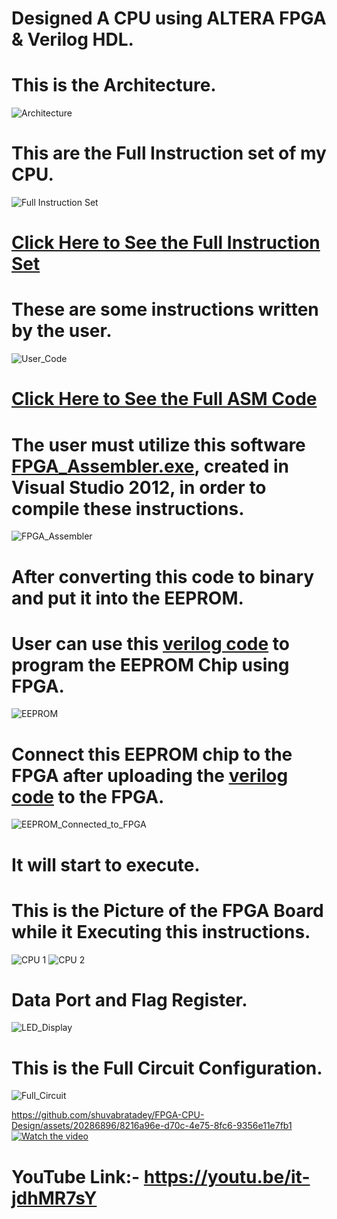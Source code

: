 # Designed A CPU using ALTERA FPGA & Verilog HDL.
# This is the Architecture.
![Architecture](Pictures/Architecture%20of%208%20bit%20CPU%20(%20Von-Neumann).jpg)
# This are the Full Instruction set of my CPU.
![Full Instruction Set](Pictures/Instruction_Set.JPG)
# [Click Here to See the Full Instruction Set](Program/instruction_set.txt)
# These are some instructions written by the user.
![User_Code](Pictures/ASM_Code.JPG)
# [Click Here to See the Full ASM Code](Program/Program_asm.txt)
# The user must utilize this software [FPGA_Assembler.exe](FPGA_Assembler/FPGA_Assembler/bin/Debug/FPGA_Assembler.exe), created in Visual Studio 2012, in order to compile these instructions.
![FPGA_Assembler](Pictures/FPGA_Assembler.jpg)
# After converting this code to binary and put it into the EEPROM.
# User can use this [verilog code](EEPROM/EEPROM.v) to program the EEPROM Chip using FPGA.
![EEPROM](FPGA%20EEPROM/EEPROM.jpg)
# Connect this EEPROM chip to the FPGA after uploading the [verilog code](Program/CPU_Design.v) to the FPGA.
![EEPROM_Connected_to_FPGA](Pictures/EEPROM_Connected_to_FPGA.jpg)
# It will start to execute.
# This is the Picture of the FPGA Board while it Executing this instructions.
![CPU 1](Pictures/FPGA_1.jpg)
![CPU 2](Pictures/FPGA_2.jpg)
# Data Port and Flag Register.
![LED_Display](FPGA%20EEPROM/LED_Display.jpg)
# This is the Full Circuit Configuration.
![Full_Circuit](FPGA%20EEPROM/Full_Board.jpg)


https://github.com/shuvabratadey/FPGA-CPU-Design/assets/20286896/8216a96e-d70c-4e75-8fc6-9356e11e7fb1
[![Watch the video](FPGA%20EEPROM/Full_Board.jpg)](https://youtu.be/HtTpL_h6FhE)

# YouTube Link:- https://youtu.be/it-jdhMR7sY
